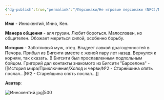 ```yaml
---
{"dg-publish":true,"permalink":"/Персонажи/Не игровые персонажи (NPC)/NPC/Северный земли/Печора/Иннокентий/","noteIcon":"","created":"2025-09-07T13:19:34.392+03:00","updated":"2025-09-09T12:36:41.603+03:00"}
---
```




**Имя** - Иннокентий, Инно, Кен.

**Манера общения** - аля грузин. Любит бороться. Малословен, но общителен. Обожает мериться силой, особенно борьбу. 

**История** - Заботливый муж, отец. Владеет лавкой драгоценностей в Печора. Прибыл из Бигсити вместе с женой пару лет назад. Вернулся к корням, так сказать. В Бигсити был прославленным подпольным бойцом. 
Григорий дал контакты знакомого из Бигсити "Барселона" - [[История мира/Приключения/Холод и черви/№2 - Старейшина опять послал…\|№2 - Старейшина опять послал…]]

**Аватар**:

![Иннокентий.jpg|500](/img/user/system/img/NPC/%D0%A1%D0%B5%D0%B2%D0%B5%D1%80%D0%BD%D1%8B%D0%B5%20%D0%B7%D0%B5%D0%BC%D0%BB%D0%B8/%D0%9F%D0%B5%D1%87%D0%BE%D1%80%D0%B0/%D0%98%D0%BD%D0%BD%D0%BE%D0%BA%D0%B5%D0%BD%D1%82%D0%B8%D0%B9.jpg)